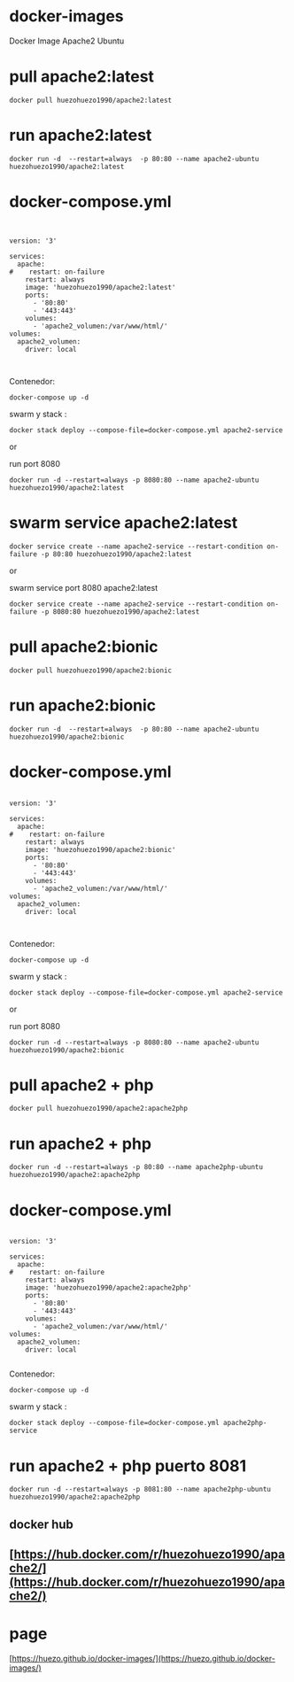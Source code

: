 # docker-images
Docker Image Apache2 Ubuntu


# pull apache2:latest

```docker pull huezohuezo1990/apache2:latest```

# run apache2:latest

```docker run -d  --restart=always  -p 80:80 --name apache2-ubuntu huezohuezo1990/apache2:latest```

# docker-compose.yml

```


version: '3'

services:
  apache:
#    restart: on-failure
    restart: always
    image: 'huezohuezo1990/apache2:latest'
    ports:
      - '80:80'
      - '443:443'
    volumes:
      - 'apache2_volumen:/var/www/html/'
volumes:
  apache2_volumen:
    driver: local



```

Contenedor: 

```docker-compose up -d```

swarm y stack :

```docker stack deploy --compose-file=docker-compose.yml apache2-service```




or

run port 8080


```docker run -d --restart=always -p 8080:80 --name apache2-ubuntu huezohuezo1990/apache2:latest```



# swarm service apache2:latest

```docker service create --name apache2-service --restart-condition on-failure -p 80:80 huezohuezo1990/apache2:latest```


or 

swarm service port 8080 apache2:latest

```docker service create --name apache2-service --restart-condition on-failure -p 8080:80 huezohuezo1990/apache2:latest```




# pull apache2:bionic

```docker pull huezohuezo1990/apache2:bionic```

# run apache2:bionic

```docker run -d  --restart=always  -p 80:80 --name apache2-ubuntu huezohuezo1990/apache2:bionic```


# docker-compose.yml


```

version: '3'

services:
  apache:
#    restart: on-failure
    restart: always
    image: 'huezohuezo1990/apache2:bionic'
    ports:
      - '80:80'
      - '443:443'
    volumes:
      - 'apache2_volumen:/var/www/html/'
volumes:
  apache2_volumen:
    driver: local



```

Contenedor: 

```docker-compose up -d```

swarm y stack :

```docker stack deploy --compose-file=docker-compose.yml apache2-service```






or

run port 8080


```docker run -d --restart=always -p 8080:80 --name apache2-ubuntu huezohuezo1990/apache2:bionic```



# pull apache2 + php

```docker pull huezohuezo1990/apache2:apache2php```

# run apache2 + php

```docker run -d --restart=always -p 80:80 --name apache2php-ubuntu huezohuezo1990/apache2:apache2php```



# docker-compose.yml


```

version: '3'

services:
  apache:
#    restart: on-failure
    restart: always
    image: 'huezohuezo1990/apache2:apache2php'
    ports:
      - '80:80'
      - '443:443'
    volumes:
      - 'apache2_volumen:/var/www/html/'
volumes:
  apache2_volumen:
    driver: local


```

Contenedor: 


```docker-compose up -d```

swarm y stack :

```docker stack deploy --compose-file=docker-compose.yml apache2php-service```





# run apache2 + php puerto 8081

```docker run -d --restart=always -p 8081:80 --name apache2php-ubuntu huezohuezo1990/apache2:apache2php```




## docker hub

## [https://hub.docker.com/r/huezohuezo1990/apache2/](https://hub.docker.com/r/huezohuezo1990/apache2/)


#  page
[https://huezo.github.io/docker-images/](https://huezo.github.io/docker-images/)
